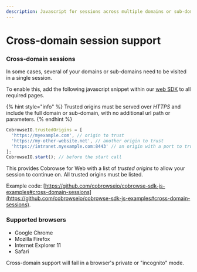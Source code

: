 ```yaml
---
description: Javascript for sessions across multiple domains or sub-domains.
---
```


# Cross-domain session support

### Cross-domain sessions

In some cases, several of your domains or sub-domains need to be visited in a single session.

To enable this, add the following javascript snippet within our [web SDK](../../../sdk-installation/web.md) to all required pages.&#x20;

{% hint style="info" %}
Trusted origins must be served over _HTTPS_ and include the full domain or sub-domain, with no additional url path or parameters.
{% endhint %}

```javascript
CobrowseIO.trustedOrigins = [
  'https://myexample.com', // origin to trust
  'https://my-other-website.net', // another origin to trust
  'https://intranet.myexample.com:8443' // an origin with a port to trust
];
CobrowseIO.start(); // before the start call
```

This provides Cobrowse for Web with a list of _trusted origins_ to allow your session to continue on. All trusted origins must be listed.&#x20;

Example code: [https://github.com/cobrowseio/cobrowse-sdk-js-examples#cross-domain-sessions](https://github.com/cobrowseio/cobrowse-sdk-js-examples#cross-domain-sessions).

### Supported browsers

* Google Chrome
* Mozilla Firefox
* Internet Explorer 11
* Safari

Cross-domain support will fail in a browser's private or "incognito" mode.
